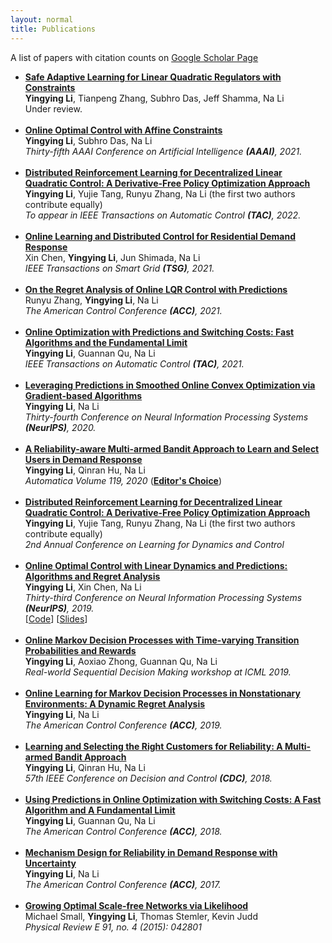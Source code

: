 ```yaml
---
layout: normal
title: Publications
---
```


<div class="infoblock">
    <div class="blockcontent">
    <p>A list of papers with citation counts on <a href="https://scholar.google.com/citations?hl=en&user=-b9PTaUAAAAJ">Google Scholar Page</a></p>
</div></div>


- [**Safe Adaptive Learning for Linear Quadratic Regulators with Constraints**](/files/Safe_Adaptive_Learning_for_Linear_Quadratic_Regulators_with_Constraints.pdf)
  <br>
  **Yingying Li**, Tianpeng Zhang, Subhro Das, Jeff Shamma, Na Li
  <br>
  Under review.
  <br>
  <br>
- [**Online Optimal Control with Affine Constraints**](https://arxiv.org/pdf/2010.04891.pdf)
  <br>
  **Yingying Li**, Subhro Das, Na Li
  <br>
  *Thirty-fifth AAAI Conference on Artificial Intelligence **(AAAI)**, 2021.*
  <br>
  <br>
- [**Distributed Reinforcement Learning for Decentralized Linear Quadratic Control: A Derivative-Free Policy Optimization Approach**](https://arxiv.org/pdf/1912.09135.pdf)
  <br>
  **Yingying Li**, Yujie Tang, Runyu Zhang, Na Li (the first two authors contribute equally)
  <br>
  *To appear in IEEE Transactions on Automatic Control **(TAC)**, 2022.* 
  <br>
  <br>  
- [**Online Learning and Distributed Control for Residential Demand Response**](./files/tsg_Online_Learning_and_Distributed_Control_for_Residential_Demand_Response.pdf)
  <br>
  Xin Chen, **Yingying Li**, Jun Shimada, Na Li
  <br>
  *IEEE Transactions on Smart Grid **(TSG)**, 2021.* 
  <br>
  <br>
- [**On the Regret Analysis of Online LQR Control with Predictions**](https://arxiv.org/pdf/2102.01309.pdf)
  <br>
  Runyu Zhang, **Yingying Li**,  Na Li
  <br>
  *The American Control Conference **(ACC)**, 2021.*
  <br>
  <br>
- [**Online Optimization with Predictions and Switching Costs: Fast Algorithms and the Fundamental Limit**](https://arxiv.org/pdf/1801.07780.pdf)
  <br>
  **Yingying Li**, Guannan Qu, Na Li
  <br>
  *IEEE Transactions on Automatic Control **(TAC)**, 2021.* 
  <br>
  <br>
- [**Leveraging Predictions in Smoothed Online Convex Optimization via Gradient-based Algorithms**](https://papers.nips.cc/paper/2020/file/a6e4f250fb5c56aaf215a236c64e5b0a-Paper.pdf)
  <br>
  **Yingying Li**, Na Li
  <br>
  *Thirty-fourth Conference on Neural Information Processing Systems **(NeurIPS)**, 2020.*
  <br>
  <br>
- [**A Reliability-aware Multi-armed Bandit Approach to Learn and Select Users in Demand Response**](https://arxiv.org/pdf/2003.09505.pdf)
  <br>
  **Yingying Li**, Qinran Hu, Na Li
  <br>
  *Automatica Volume 119, 2020* ([**Editor's Choice**](https://www.journals.elsevier.com/automatica/editors-choice/september-2020-automatica))
  <br>
  <br>  
- [**Distributed Reinforcement Learning for Decentralized Linear Quadratic Control: A Derivative-Free Policy Optimization Approach**](https://arxiv.org/abs/1912.09135)
  <br>
  **Yingying Li**, Yujie Tang, Runyu Zhang, Na Li (the first two authors contribute equally)
  <br>
  *2nd Annual Conference on Learning for Dynamics and Control*
  <br>
  <br> 
- [**Online Optimal Control with Linear Dynamics and Predictions: Algorithms and Regret Analysis**](https://arxiv.org/pdf/1906.11378.pdf)
  <br>
  **Yingying Li**, Xin Chen, Na Li
  <br>
  *Thirty-third Conference on Neural Information Processing Systems **(NeurIPS)**, 2019.*
  <br>
  [[Code](https://github.com/li-yingying/RHGC)] [[Slides](https://drive.google.com/file/d/1j_EKJ2v_niRUGLde77idF-8kyaIgGdAA/view)]
  <br>
  <br>
- [**Online Markov Decision Processes with Time-varying Transition Probabilities and Rewards**](https://realworld-sdm.github.io/paper/25.pdf)
  <br>
  **Yingying Li**, Aoxiao Zhong, Guannan Qu, Na Li
  <br>
  *Real-world Sequential Decision Making workshop at ICML 2019.* 
  <br>
  <br>
- [**Online Learning for Markov Decision Processes in Nonstationary Environments: A Dynamic Regret Analysis**](https://nali.seas.harvard.edu/files/nali/files/2019acc_onlinemdp.pdf)
  <br>
  **Yingying Li**, Na Li
  <br>
  *The American Control Conference **(ACC)**, 2019.* 
  <br>
  <br>
- [**Learning and Selecting the Right Customers for Reliability: A Multi-armed Bandit Approach**](https://scholar.harvard.edu/files/yingyingli/files/2018-2.pdf)
  <br>
  **Yingying Li**, Qinran Hu, Na Li
  <br>
  *57th IEEE Conference on Decision and Control **(CDC)**, 2018.* 
  <br>
  <br>
- [**Using Predictions in Online Optimization with Switching Costs: A Fast Algorithm and A Fundamental Limit**](https://scholar.harvard.edu/files/yingyingli/files/2018-1.pdf)
  <br>
  **Yingying Li**, Guannan Qu, Na Li
  <br>
  *The American Control Conference **(ACC)**, 2018.* 
  <br>
  <br>
- [**Mechanism Design for Reliability in Demand Response with Uncertainty**](https://scholar.harvard.edu/files/yingyingli/files/2017-1.pdf)
  <br>
  **Yingying Li**, Na Li
  <br>
  *The American Control Conference **(ACC)**, 2017.* 
  <br>
  <br>
- [**Growing Optimal Scale-free Networks via Likelihood**](https://scholar.harvard.edu/files/yingyingli/files/2014-1.pdf)
  <br>
  Michael Small, **Yingying Li**, Thomas Stemler, Kevin Judd
  <br>
  *Physical Review E 91, no. 4 (2015): 042801* 
  
